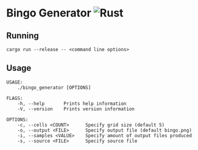 # Bingo Generator ![Rust](https://github.com/hjaremko/bingo-generator/workflows/Rust/badge.svg?branch=master)

## Running
```
cargo run --release -- <command line options>
```

## Usage
```
USAGE:
    ./bingo_generator [OPTIONS]

FLAGS:
    -h, --help       Prints help information
    -V, --version    Prints version information

OPTIONS:
    -c, --cells <COUNT>      Specify grid size (default 5)
    -o, --output <FILE>      Specify output file (default bingo.png)
    -i, --samples <VALUE>    Specify amount of output files produced
    -s, --source <FILE>      Specify source file
```
